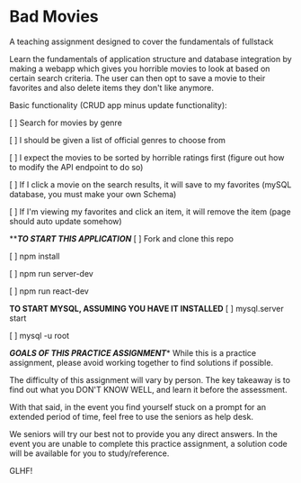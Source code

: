 # Bad Movies
A teaching assignment designed to cover the fundamentals of fullstack

Learn the fundamentals of application structure and database integration by making a webapp which gives you horrible movies to look at based on certain search criteria. The user can then opt to save a movie to their favorites and also delete items they don't like anymore. 

Basic functionality (CRUD app minus update functionality): 

[ ] Search for movies by genre

[ ] I should be given a list of official genres to choose from

[ ] I expect the movies to be sorted by horrible ratings first (figure out how to modify the API endpoint to do so)

[ ] If I click a movie on the search results, it will save to my favorites (mySQL database, you must make your own Schema)

[ ] If I'm viewing my favorites and click an item, it will remove the item (page should auto update somehow) 


*********TO START THIS APPLICATION*******
[ ] Fork and clone this repo

[ ] npm install

[ ] npm run server-dev

[ ] npm run react-dev



********TO START MYSQL, ASSUMING YOU HAVE IT INSTALLED********
[ ] mysql.server start

[ ] mysql -u root




*******GOALS OF THIS PRACTICE ASSIGNMENT********
While this is a practice assignment, please avoid working together to find solutions if possible. 

The difficulty of this assignment will vary by person. The key takeaway is to find out what you DON'T KNOW WELL, and learn it before the assessment. 

With that said, in the event you find yourself stuck on a prompt for an extended period of time, feel free to use the seniors as help desk. 

We seniors will try our best not to provide you any direct answers. In the event you are unable to complete this practice assignment, a solution code will be available for you to study/reference.

GLHF!

